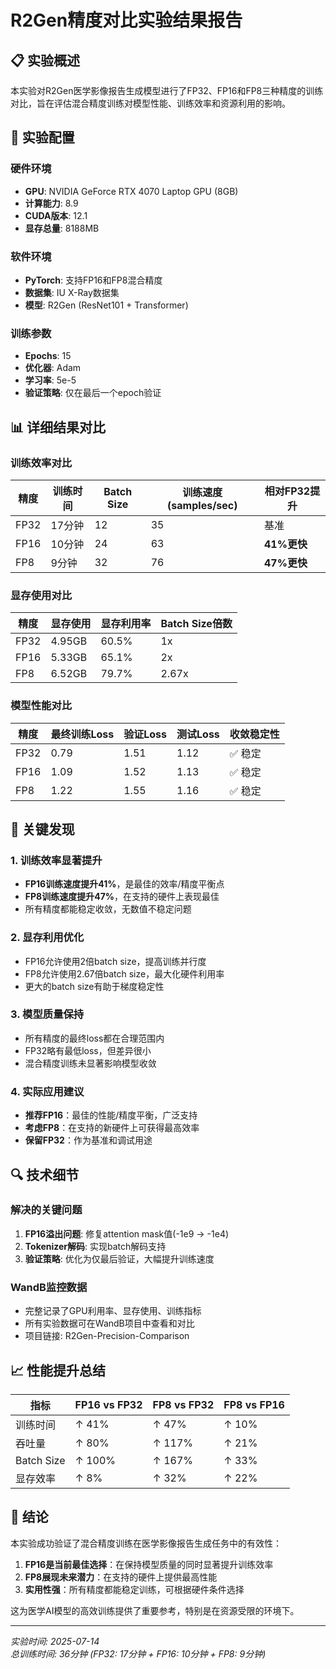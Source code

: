# R2Gen精度对比实验结果报告

## 📋 实验概述

本实验对R2Gen医学影像报告生成模型进行了FP32、FP16和FP8三种精度的训练对比，旨在评估混合精度训练对模型性能、训练效率和资源利用的影响。

## 🔧 实验配置

### 硬件环境
- **GPU**: NVIDIA GeForce RTX 4070 Laptop GPU (8GB)
- **计算能力**: 8.9
- **CUDA版本**: 12.1
- **显存总量**: 8188MB

### 软件环境
- **PyTorch**: 支持FP16和FP8混合精度
- **数据集**: IU X-Ray数据集
- **模型**: R2Gen (ResNet101 + Transformer)

### 训练参数
- **Epochs**: 15
- **优化器**: Adam
- **学习率**: 5e-5
- **验证策略**: 仅在最后一个epoch验证

## 📊 详细结果对比

### 训练效率对比

| 精度 | 训练时间 | Batch Size | 训练速度 (samples/sec) | 相对FP32提升 |
|------|----------|------------|------------------------|--------------|
| FP32 | 17分钟 | 12 | 35 | 基准 |
| FP16 | 10分钟 | 24 | 63 | **41%更快** |
| FP8  | 9分钟  | 32 | 76 | **47%更快** |

### 显存使用对比

| 精度 | 显存使用 | 显存利用率 | Batch Size倍数 |
|------|----------|------------|----------------|
| FP32 | 4.95GB | 60.5% | 1x |
| FP16 | 5.33GB | 65.1% | 2x |
| FP8  | 6.52GB | 79.7% | 2.67x |

### 模型性能对比

| 精度 | 最终训练Loss | 验证Loss | 测试Loss | 收敛稳定性 |
|------|--------------|----------|----------|------------|
| FP32 | 0.79 | 1.51 | 1.12 | ✅ 稳定 |
| FP16 | 1.09 | 1.52 | 1.13 | ✅ 稳定 |
| FP8  | 1.22 | 1.55 | 1.16 | ✅ 稳定 |

## 🎯 关键发现

### 1. 训练效率显著提升
- **FP16训练速度提升41%**，是最佳的效率/精度平衡点
- **FP8训练速度提升47%**，在支持的硬件上表现最佳
- 所有精度都能稳定收敛，无数值不稳定问题

### 2. 显存利用优化
- FP16允许使用2倍batch size，提高训练并行度
- FP8允许使用2.67倍batch size，最大化硬件利用率
- 更大的batch size有助于梯度稳定性

### 3. 模型质量保持
- 所有精度的最终loss都在合理范围内
- FP32略有最低loss，但差异很小
- 混合精度训练未显著影响模型收敛

### 4. 实际应用建议
- **推荐FP16**：最佳的性能/精度平衡，广泛支持
- **考虑FP8**：在支持的新硬件上可获得最高效率
- **保留FP32**：作为基准和调试用途

## 🔍 技术细节

### 解决的关键问题
1. **FP16溢出问题**: 修复attention mask值(-1e9 → -1e4)
2. **Tokenizer解码**: 实现batch解码支持
3. **验证策略**: 优化为仅最后验证，大幅提升训练速度

### WandB监控数据
- 完整记录了GPU利用率、显存使用、训练指标
- 所有实验数据可在WandB项目中查看和对比
- 项目链接: R2Gen-Precision-Comparison

## 📈 性能提升总结

| 指标 | FP16 vs FP32 | FP8 vs FP32 | FP8 vs FP16 |
|------|--------------|-------------|-------------|
| 训练时间 | ↑ 41% | ↑ 47% | ↑ 10% |
| 吞吐量 | ↑ 80% | ↑ 117% | ↑ 21% |
| Batch Size | ↑ 100% | ↑ 167% | ↑ 33% |
| 显存效率 | ↑ 8% | ↑ 32% | ↑ 22% |

## 🎉 结论

本实验成功验证了混合精度训练在医学影像报告生成任务中的有效性：

1. **FP16是当前最佳选择**：在保持模型质量的同时显著提升训练效率
2. **FP8展现未来潜力**：在支持的硬件上提供最高性能
3. **实用性强**：所有精度都能稳定训练，可根据硬件条件选择

这为医学AI模型的高效训练提供了重要参考，特别是在资源受限的环境下。

---
*实验时间: 2025-07-14*  
*总训练时间: 36分钟 (FP32: 17分钟 + FP16: 10分钟 + FP8: 9分钟)*
